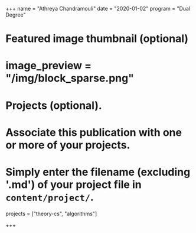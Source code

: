 +++
name = "Athreya Chandramouli"
date = "2020-01-02"
program = "Dual Degree"

# Featured image thumbnail (optional)
# image_preview = "/img/block_sparse.png"


# Projects (optional).
#   Associate this publication with one or more of your projects.
#   Simply enter the filename (excluding '.md') of your project file in `content/project/`.
projects = ["theory-cs", "algorithms"]

+++
